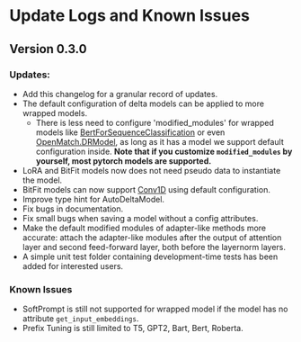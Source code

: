 # Update Logs and Known Issues


## Version 0.3.0
### Updates:
- Add this changelog for a granular record of updates.
- The default configuration of delta models can be applied to more wrapped models.
  - There is less need to configure 'modified_modules' for wrapped models like [BertForSequenceClassification](https://huggingface.co/docs/transformers/main/en/model_doc/bert#transformers.BertForSequenceClassification) or even [OpenMatch.DRModel](https://github.com/OpenMatch/OpenMatch/blob/master/src/openmatch/modeling/dense_retrieval_model.py#L37), as long as it has a model we support default configuration inside. **Note that if you customize `modified_modules` by yourself, most pytorch models are supported.**
- LoRA and BitFit models now does not need pseudo data to instantiate the model.
- BitFit models can now support [Conv1D](https://huggingface.co/docs/transformers/v4.23.1/en/internal/modeling_utils#transformers.Conv1D) using default configuration.
- Improve type hint for AutoDeltaModel.
- Fix bugs in documentation.
- Fix small bugs when saving a model without a config attributes.
- Make the default modified modules of adapter-like methods more accurate: attach the adapter-like modules after the output of attention layer and second feed-forward layer, both before the layernorm layers. 
- A simple unit test folder containing development-time tests has been added for interested users.


### Known Issues
- SoftPrompt is still not supported for wrapped model if the model has no attribute `get_input_embeddings`.
- Prefix Tuning is still limited to T5, GPT2, Bart, Bert, Roberta.

